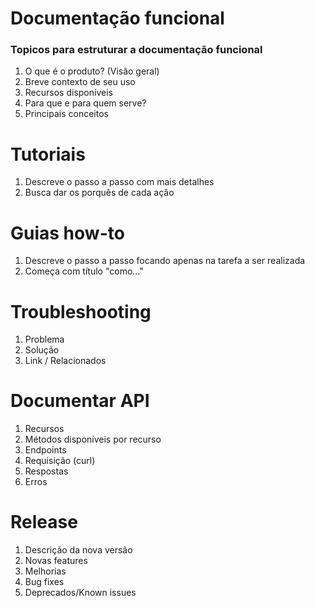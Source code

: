 # Documentação funcional

### Topicos para estruturar a documentação funcional
1. O que é o produto? (Visão geral)
2. Breve contexto de seu uso
3. Recursos disponíveis
4. Para que e para quem serve?
5. Principais conceitos

# Tutoriais
1. Descreve o passo a passo com mais detalhes
2. Busca dar os porquês de cada ação

# Guias how-to
1. Descreve o passo a passo focando apenas na tarefa a ser realizada
2. Começa com título "como..."

# Troubleshooting
1. Problema
2. Solução
3. Link / Relacionados

# Documentar API
1. Recursos
2. Métodos disponíveis por recurso
3. Endpoints
4. Requisição (curl)
5. Respostas
6. Erros

# Release
1. Descrição da nova versão
2. Novas features
3. Melhorias
4. Bug fixes
5. Deprecados/Known issues
